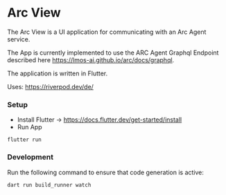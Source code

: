 # Arc View

The Arc View is a UI application for communicating with an Arc Agent service.

The App is currently implemented to use the ARC Agent Graphql Endpoint described here https://lmos-ai.github.io/arc/docs/graphql.

The application is written in Flutter.

Uses: https://riverpod.dev/de/

### Setup

- Install Flutter -> https://docs.flutter.dev/get-started/install
- Run App
 ```
 flutter run 
```

### Development

Run the following command to ensure that code generation is active:

```
dart run build_runner watch
```
